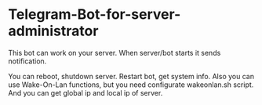 # Telegram-Bot-for-server-administrator

This bot can work on your server. When server/bot starts it sends notification.

You can reboot, shutdown server. Restart bot, get system info. 
Also you can use Wake-On-Lan functions, but you need configurate wakeonlan.sh script. 
And you can get global ip and local ip of server.
